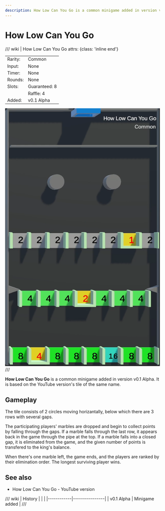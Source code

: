 ```yaml
---
description: How Low Can You Go is a common minigame added in version v0.1 Alpha. It is based on the YouTube version of the same name.
---
```


# How Low Can You Go

/// wiki | How Low Can You Go
    attrs: {class: 'inline end'}

|         |               |
|---------|---------------|
| Rarity: | Common        |
| Input:  | None          |
| Timer:  | None          |
| Rounds: | None          |
| Slots:  | Guaranteed: 8 |
|         | Raffle: 4     |
| Added:  | v0.1 Alpha    |

![how-low-can-you-go](../../assets/images/minigames/how-low-can-you-go.png)
///

**How Low Can You Go** is a common minigame added in version v0.1 Alpha. It is based on the YouTube version's tile of the same name.

## Gameplay

The tile consists of 2 circles moving horizantally, below which there are 3 rows with several gaps.

The participating players' marbles are dropped and begin to collect points by falling through the gaps. If a marble falls through the last row, it appears back in the game through the pipe at the top. If a marble falls into a closed gap, it is eliminated from the game, and the given number of points is transfered to the king's balance.

When there's one marble left, the game ends, and the players are ranked by their elimination order. The longest surviving player wins.

## See also

- How Low Can You Go - YouTube version

/// wiki | History
|            |                |
|------------|----------------|
| v0.1 Alpha | Minigame added |
///
